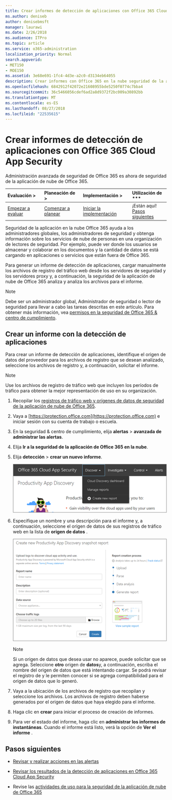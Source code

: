 ```yaml
---
title: Crear informes de detección de aplicaciones con Office 365 Cloud App Security
ms.author: deniseb
author: denisebmsft
manager: laurawi
ms.date: 2/26/2018
ms.audience: ITPro
ms.topic: article
ms.service: o365-administration
localization_priority: Normal
search.appverid:
- MET150
- MOE150
ms.assetid: 3e68e691-1fc4-4d3e-a2c0-d3134eb64055
description: Crear informes con Office 365 en la nube seguridad de la aplicación que permiten a comprender cómo las personas de su organización están usando Office 365 y otras aplicaciones.
ms.openlocfilehash: 6842912f42072e21608955bde5250f0774c7bba4
ms.sourcegitcommit: 36c5466056cdef6ad2a8d9372f2bc009a30892bb
ms.translationtype: MT
ms.contentlocale: es-ES
ms.lasthandoff: 08/27/2018
ms.locfileid: "22535615"
---
```

# <a name="create-app-discovery-reports-using-office-365-cloud-app-security"></a>Crear informes de detección de aplicaciones con Office 365 Cloud App Security

Administración avanzada de seguridad de Office 365 es ahora de seguridad de la aplicación de nube de Office 365.
  
|Evaluación **\>**|Planeación de **\>**|Implementación **\>**|Utilización de ***|
|:-----|:-----|:-----|:-----|
|[Empezar a evaluar](office-365-cas-overview.md) <br/> |[Comenzar a planear](get-ready-for-office-365-cas.md) <br/> |[Iniciar la implementación](turn-on-office-365-cas.md) <br/> |¡Están aquí!  <br/> [Pasos siguientes](#next-steps) <br/> |
   
Seguridad de la aplicación en la nube Office 365 ayuda a los administradores globales, los administradores de seguridad y obtenga información sobre los servicios de nube de personas en una organización de lectores de seguridad. Por ejemplo, puede ver donde los usuarios se almacenar y colaborar en los documentos y la cantidad de datos se está cargando en aplicaciones o servicios que están fuera de Office 365.
  
Para generar un informe de detección de aplicaciones, cargar manualmente los archivos de registro del tráfico web desde los servidores de seguridad y los servidores proxy y, a continuación, la seguridad de la aplicación de nube de Office 365 analiza y analiza los archivos para el informe.
  
> [!NOTE]
> Debe ser un administrador global, Administrador de seguridad o lector de seguridad para llevar a cabo las tareas descritas en este artículo. Para obtener más información, vea [permisos en la seguridad de Office 365 &amp; centro de cumplimiento](permissions-in-the-security-and-compliance-center.md). 
  
## <a name="create-a-report-with-app-discovery"></a>Crear un informe con la detección de aplicaciones

Para crear un informe de detección de aplicaciones, identifique el origen de datos del proveedor para los archivos de registro que se desean analizado, seleccione los archivos de registro y, a continuación, solicitar el informe.
  
> [!NOTE]
> Use los archivos de registro de tráfico web que incluyen los períodos de tráfico para obtener la mejor representación de uso en su organización. 
  
1. Recopilar los [registros de tráfico web y orígenes de datos de seguridad de la aplicación de nube de Office 365](web-traffic-logs-and-data-sources-for-ocas.md).
    
2. Vaya a [https://protection.office.com](https://protection.office.com) e iniciar sesión con su cuenta de trabajo o escuela. 
    
3. En la seguridad &amp; centro de cumplimiento, elija **alertas** \> **avanzada de administrar las alertas**.
    
4. Elija **Ir a la seguridad de la aplicación de Office 365 en la nube**.
    
5. Elija **detección** \> **crear un nuevo informe**.
    
    ![En el portal de Office 365 CAS, elija detectar](media/73b5299f-94b5-49dd-a00f-154d188eb2c5.png)
  
6. Especifique un nombre y una descripción para el informe y, a continuación, seleccione el origen de datos de sus registros de tráfico web en la lista de **origen de datos** . 
    
    ![En Office 365 CAS, elija detectar \> crear nuevo informe](media/22e660f0-5eb2-49fa-9fea-f88a5809a07b.png)
  
    > [!NOTE]
    > Si un origen de datos que desea usar no aparece, puede solicitar que se agrega. Seleccione **otro** origen de **datos**y, a continuación, escriba el nombre del origen de datos que está intentando cargar. Se podrá revisar el registro de y le permiten conocer si se agrega compatibilidad para el origen de datos que lo generó. 
  
7. Vaya a la ubicación de los archivos de registro que recopilan y seleccione los archivos. Los archivos de registro deben haberse generados por el origen de datos que haya elegido para el informe.
    
8. Haga clic en **crear** para iniciar el proceso de creación de informes. 
    
9. Para ver el estado del informe, haga clic en **administrar los informes de instantáneas**. Cuando el informe está listo, verá la opción de **Ver el informe** . 
    
## <a name="next-steps"></a>Pasos siguientes

- [Revisar y realizar acciones en las alertas](review-office-365-cas-alerts.md)
    
- [Revisar los resultados de la detección de aplicaciones en Office 365 Cloud App Security](review-app-discovery-findings-in-ocas.md)
    
- Revise las [actividades de uso para la seguridad de la aplicación de nube de Office 365](utilization-activities-for-ocas.md)
    

